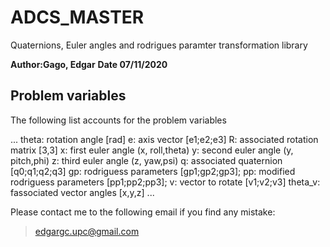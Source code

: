 # ADCS_MASTER
Quaternions, Euler angles and rodrigues paramter transformation library

**Author:Gago, Edgar**
**Date 07/11/2020**

## Problem variables

The following list accounts for the problem variables

...
theta: rotation angle [rad]
e: axis vector [e1;e2;e3]
R: associated rotation matrix [3,3]
x: first euler angle (x, roll,theta)
y: second euler angle (y, pitch,phi)
z: third euler angle (z, yaw,psi)
q: associated quaternion [q0;q1;q2;q3]
gp: rodriguess parameters [gp1;gp2;gp3];
pp: modified rodriguess parameters [pp1;pp2;pp3];
v: vector to rotate [v1;v2;v3]
theta_v: fassociated vector angles [x,y,z]
...

Please contact me to the following email if you find any mistake:

>edgargc.upc@gmail.com
